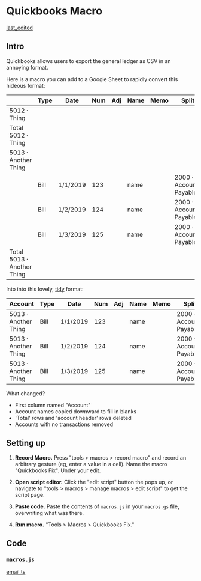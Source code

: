 # Quickbooks Macro

[last_edited](../_updated.md ':include')

## Intro

Quickbooks allows users to export the general ledger as CSV in an annoying format.

Here is a macro you can add to a Google Sheet to rapidly convert this hideous format:

|                            | Type | Date     | Num | Adj | Name | Memo | Split                   | Debit | Credit | Balance |
| -------------------------- | ---- | -------- | --- | --- | ---- | ---- | ----------------------- | ----- | ------ | ------- |
| 5012 · Thing               |      |          |     |     |      |      |                         |       |        | 0       |
| Total 5012 · Thing         |      |          |     |     |      |      |                         |       |        | 0       |
| 5013 · Another Thing       |      |          |     |     |      |      |                         |       |        | 0       |
|                            | Bill | 1/1/2019 | 123 |     | name |      | 2000 · Accounts Payable | 100   |        | 100     |
|                            | Bill | 1/2/2019 | 124 |     | name |      | 2000 · Accounts Payable | 200   |        | 300     |
|                            | Bill | 1/3/2019 | 125 |     | name |      | 2000 · Accounts Payable | 200   |        | 500     |
| Total 5013 · Another Thing |      |          |     |     |      |      |                         | 500   | 0      | 500     |

Into into this lovely, [tidy](https://cran.r-project.org/web/packages/tidyr/vignettes/tidy-data.html) format:

| Account              | Type | Date     | Num | Adj | Name | Memo | Split                   | Debit | Credit | Balance |
| -------------------- | ---- | -------- | --- | --- | ---- | ---- | ----------------------- | ----- | ------ | ------- |
| 5013 · Another Thing | Bill | 1/1/2019 | 123 |     | name |      | 2000 · Accounts Payable | 100   |        | 100     |
| 5013 · Another Thing | Bill | 1/2/2019 | 124 |     | name |      | 2000 · Accounts Payable | 200   |        | 300     |
| 5013 · Another Thing | Bill | 1/3/2019 | 125 |     | name |      | 2000 · Accounts Payable | 200   |        | 500     |

What changed?

- First column named "Account"
- Account names copied downward to fill in blanks
- 'Total' rows and 'account header' rows deleted
- Accounts with no transactions removed

## Setting up

1. **Record Macro.** Press "tools > macros > record macro" and record an arbitrary gesture (eg, enter a value in a cell). Name the macro "Quickbooks Fix". Under your edit.

2. **Open script editor.** Click the "edit script" button the pops up, or navigate to "tools > macros > manage macros > edit script" to get the script page.

3. **Paste code.** Paste the contents of `macros.js` in your `macros.gs` file, overwriting what was there.

4. **Run macro.** "Tools > Macros > Quickbooks Fix."

## Code

### `macros.js`

[email.ts](macros.js ':include :type=code')
